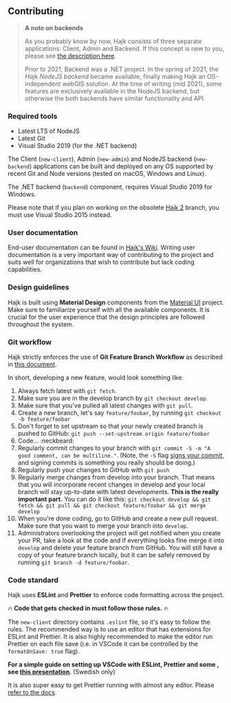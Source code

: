 ## Contributing

> **A note on backends**
>
> As you probably know by now, Hajk consists of three separate applications: Client, Admin and Backend. If this concept is new to you, please see [the description here](https://github.com/hajkmap/Hajk/wiki/Installation-guide-%28for-pre-packaged-releases%29#the-three-editions-of-hajk).
>
> Prior to 2021, Backend was a .NET project. In the spring of 2021, the _Hajk NodeJS backend_ became available, finally making Hajk an OS-independent webGIS solution. At the time of writing (mid 2021), some features are exclusively available in the NodeJS backend, but otherwise the both backends have similar functionality and API.

### Required tools

- Latest LTS of NodeJS
- Latest Git
- Visual Studio 2019 (for the .NET backend)

The Client (`new-client`), Admin (`new-admin`) and NodeJS backend (`new-backend`) applications can be built and deployed on any OS supported by recent Git and Node versions (tested on macOS, Windows and Linux).

The .NET backend (`backend`) component, requires Visual Studio 2019 for Windows.

Please note that if you plan on working on the obsolete [Hajk 2](https://github.com/hajkmap/Hajk/tree/hajk2.x) branch, you must use Visual Studio 2015 instead.

### User documentation

End-user documentation can be found in [Hajk's Wiki](https://github.com/hajkmap/Hajk/wiki). Writing user documentation is a very important way of contributing to the project and suits well for organizations that wish to contribute but lack coding capabilities.

### Design guidelines

Hajk is built using **Material Design** components from the [Material UI](https://material-ui.com/) project. Make sure to familiarize yourself with all the available components. It is crucial for the user experience that the design principles are followed throughout the system.

### Git workflow

Hajk strictly enforces the use of **Git Feature Branch Workflow** as described in [this document](https://www.atlassian.com/git/tutorials/comparing-workflows/feature-branch-workflow).

In short, developing a new feature, would look something like:

1. Always fetch latest with `git fetch`.
1. Make sure you are in the develop branch by `git checkout develop`.
1. Make sure that you've pulled all latest changes with `git pull`.
1. Create a new branch, let's say `feature/foobar`, by running `git checkout -b feature/foobar`
1. Don't forget to set upstream so that your newly created branch is pushed to GitHub: `git push --set-upstream origin feature/foobar`
1. Code… :neckbeard:
1. Regularly commit changes to your branch with `git commit -S -m "A good comment, can be multiline."`. (Note, the `-S` flag [signs your commit](https://help.github.com/en/articles/signing-commits), and signing commits is something you really should be doing.)
1. Regularly push your changes to GitHub with `git push`
1. Regularly merge changes from develop into your branch. That means that you will incorporate recent changes in develop and your local branch will stay up-to-date with latest developments. **This is the really important part.** You can do it like this: `git checkout develop && git fetch && git pull && git checkout feature/foobar && git merge develop`
1. When you're done coding, go to GitHub and create a new pull request. Make sure that you want to merge your branch into `develop`.
1. Administrators overlooking the project will get notified when you create your PR, take a look at the code and if everything looks fine merge it into `develop` and delete your feature branch from GitHub. You will still have a copy of your feature branch locally, but it can be safely removed by running `git branch -d feature/foobar`.

### Code standard

Hajk uses **ESLint** and **Prettier** to enforce code formatting across the project.

🔥 **Code that gets checked in must follow those rules.** 🔥

The `new-client` directory contains `.eslint` file, so it's easy to follow the rules. The recommended way is to use an editor that has extensions for ESLint and Prettier. It is also highly recommended to make the editor run Prettier on each file save (i.e. in VSCode it can be controlled by the `formatOnSave: true` flag).

**For a simple guide on setting up VSCode with ESLint, Prettier and some , see [this presentation](dokumentation/VSCodeSetup.pdf)**. (Swedish only)

It is also super easy to get Prettier running with almost any editor. Please [refer to the docs](https://prettier.io/).
